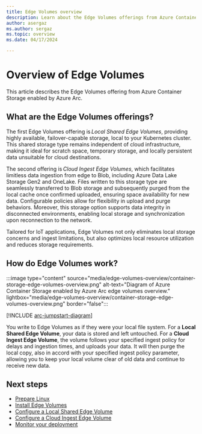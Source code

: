 ```yaml
---
title: Edge Volumes overview
description: Learn about the Edge Volumes offerings from Azure Container Storage enabled by Azure Arc.
author: asergaz
ms.author: sergaz
ms.topic: overview
ms.date: 04/17/2024

---
```


# Overview of Edge Volumes

This article describes the Edge Volumes offering from Azure Container Storage enabled by Azure Arc. 

## What are the Edge Volumes offerings?

The first Edge Volumes offering is *Local Shared Edge Volumes*, providing highly available, failover-capable storage, local to your Kubernetes cluster. This shared storage type remains independent of cloud infrastructure, making it ideal for scratch space, temporary storage, and locally persistent data unsuitable for cloud destinations. 

The second offering is *Cloud Ingest Edge Volumes*, which facilitates limitless data ingestion from edge to Blob, including Azure Data Lake Storage Gen2 and OneLake. Files written to this storage type are seamlessly transferred to Blob storage and subsequently purged from the local cache once confirmed uploaded, ensuring space availability for new data. Configurable policies allow for flexibility in upload and purge behaviors. Moreover, this storage option supports data integrity in disconnected environments, enabling local storage and synchronization upon reconnection to the network. 

Tailored for IoT applications, Edge Volumes not only eliminates local storage concerns and ingest limitations, but also optimizes local resource utilization and reduces storage requirements.

## How do Edge Volumes work? 

:::image type="content" source="media/edge-volumes-overview/container-storage-edge-volumes-overview.png" alt-text="Diagram of Azure Container Storage enabled by Azure Arc edge volumes overview." lightbox="media/edge-volumes-overview/container-storage-edge-volumes-overview.png" border="false":::

[!INCLUDE [arc-jumpstart-diagram](~/reusable-content/ce-skilling/azure/includes/arc-jumpstart-diagram.md)]

You write to Edge Volumes as if they were your local file system. For a **Local Shared Edge Volume**, your data is stored and left untouched. For a **Cloud Ingest Edge Volume**, the volume follows your specified ingest policy for delays and ingestion times, and uploads your data. It will then purge the local copy, also in accord with your specified ingest policy parameter, allowing you to keep your local volume clear of old data and continue to receive new data.

## Next steps

- [Prepare Linux](prepare-linux-edge-volumes.md)
- [Install Edge Volumes](install-edge-volumes.md)
- [Configure a Local Shared Edge Volume](local-shared-edge-volumes.md)
- [Configure a Cloud Ingest Edge Volume](cloud-ingest-edge-volume-configuration.md)
- [Monitor your deployment](monitor-deployment-edge-volumes.md)